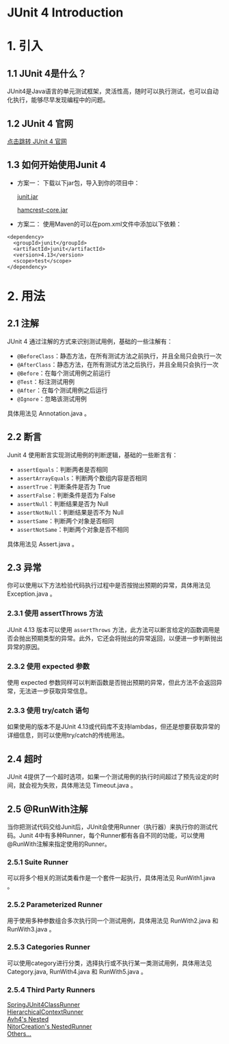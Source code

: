 # JUnit 4 Introduction

# 1. 引入

## 1.1 JUnit 4是什么？

JUnit4是Java语言的单元测试框架，灵活性高，随时可以执行测试，也可以自动化执行，能够尽早发现编程中的问题。

## 1.2 JUnit 4 官网

[点击跳转 JUnit 4 官网](https://junit.org/junit4/)

## 1.3 如何开始使用Junit 4

- 方案一： 下载以下jar包，导入到你的项目中：

  [junit.jar](https://repo1.maven.org/maven2/junit/junit/4.13.2/)

  [hamcrest-core.jar](https://repo1.maven.org/maven2/org/hamcrest/hamcrest-core/1.3/)


- 方案二： 使用Maven的可以在pom.xml文件中添加以下依赖：
```
<dependency>
  <groupId>junit</groupId>
  <artifactId>junit</artifactId>
  <version>4.13</version>
  <scope>test</scope>
</dependency>
```

# 2. 用法

## 2.1 注解

JUnit 4 通过注解的方式来识别测试用例，基础的一些注解有：

- `@BeforeClass`：静态方法，在所有测试方法之前执行，并且全局只会执行一次
- `@AfterClass`：静态方法，在所有测试方法之后执行，并且全局只会执行一次
- `@Before`：在每个测试用例之前运行
- `@Test`：标注测试用例
- `@After`：在每个测试用例之后运行
- `@Ignore`：忽略该测试用例

具体用法见 Annotation.java 。

## 2.2 断言

Junit 4 使用断言实现测试用例的判断逻辑，基础的一些断言有：
- `assertEquals`：判断两者是否相同
- `assertArrayEquals`：判断两个数组内容是否相同
- `assertTrue`：判断条件是否为 True
- `assertFalse`：判断条件是否为 False
- `assertNull`：判断结果是否为 Null
- `assertNotNull`：判断结果是否不为 Null
- `assertSame`：判断两个对象是否相同
- `assertNotSame`：判断两个对象是否不相同

具体用法见 Assert.java 。

## 2.3 异常

你可以使用以下方法检验代码执行过程中是否按抛出预期的异常，具体用法见 Exception.java 。

### 2.3.1 使用 assertThrows 方法

JUnit 4.13 版本可以使用 `assertThrows` 方法，此方法可以断言给定的函数调用是否会抛出预期类型的异常。此外，它还会将抛出的异常返回，以便进一步判断抛出异常的原因。

### 2.3.2 使用 expected 参数

使用 expected 参数同样可以判断函数是否抛出预期的异常，但此方法不会返回异常，无法进一步获取异常信息。

### 2.3.3 使用 try/catch 语句

如果使用的版本不是JUnit 4.13或代码库不支持lambdas，但还是想要获取异常的详细信息，则可以使用try/catch的传统用法。 

## 2.4 超时

JUnit 4提供了一个超时选项，如果一个测试用例的执行时间超过了预先设定的时间，就会视为失败，具体用法见 Timeout.java 。

## 2.5 @RunWith注解

当你把测试代码交给Junit后，JUnit会使用Runner（执行器）来执行你的测试代码。Junit 4中有多种Runner，每个Runner都有各自不同的功能，可以使用@RunWith注解来指定使用的Runner。

### 2.5.1 Suite Runner
可以将多个相关的测试类看作是一个套件一起执行，具体用法见 RunWith1.java 。
### 2.5.2 Parameterized Runner
用于使用多种参数组合多次执行同一个测试用例，具体用法见 RunWith2.java 和 RunWith3.java 。
### 2.5.3 Categories Runner
可以使用category进行分类，选择执行或不执行某一类测试用例，具体用法见 Category.java, RunWith4.java 和 RunWith5.java 。
### 2.5.4 Third Party Runners
[SpringJUnit4ClassRunner](https://docs.spring.io/spring-framework/docs/current/javadoc-api/org/springframework/test/context/junit4/SpringJUnit4ClassRunner.html)</br>
[HierarchicalContextRunner](https://github.com/bechte/junit-hierarchicalcontextrunner/wiki)</br>
[Avh4's Nested](https://github.com/avh4/junit-nested)</br>
[NitorCreation's NestedRunner](https://github.com/NitorCreations/CoreComponents/tree/master/junit-runners)</br>
[Others...](https://github.com/junit-team/junit4/wiki/Custom-runners)